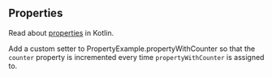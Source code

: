 ## Properties

Read about [properties](http://kotlinlang.org/docs/reference/properties.html#properties-and-fields) in Kotlin.

Add a custom setter to PropertyExample.propertyWithCounter so that
the `counter` property is incremented every time `propertyWithCounter` is assigned to.
